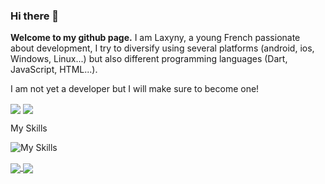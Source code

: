 ### Hi there 👋

**Welcome to my github page.**
I am Laxyny, a young French passionate about development, I try to diversify using several platforms (android, ios, Windows, Linux...) but also different programming languages (Dart, JavaScript, HTML...).

I am not yet a developer but I will make sure to become one!

<a>
  <img align="center" src="https://github-readme-stats.vercel.app/api?username=laxyny&theme=calm_pink&show_icons=true" />
  <img align="center" src="https://github-readme-stats.vercel.app/api/top-langs/?username=laxyny&layout=compact" />
</a>


My Skills

![My Skills](https://skillicons.dev/icons?i=js,html,css,js,java,c,cpp,py,dart,flutter,cs,discordjs,ps,arduino,godot)

<a href= "https://europizzalgm.fr">
  <img align="center" src ="https://skillicons.dev/icons?i=wordpress" />
</a>
<a href= "https://www.linkedin.com/in/kg04/">
  <img align="center" src ="https://skillicons.dev/icons?i=linkedin" />
</a> 

